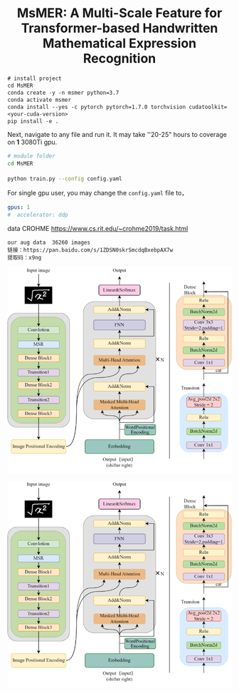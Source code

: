 <div align="center">    
 
# MsMER: A Multi-Scale Feature for Transformer-based Handwritten Mathematical Expression Recognition    


</div>
 
```
# install project   
cd MsMER
conda create -y -n msmer python=3.7
conda activate msmer
conda install --yes -c pytorch pytorch=1.7.0 torchvision cudatoolkit=<your-cuda-version>
pip install -e .   
 ```   
 Next, navigate to any file and run it. It may take ''20-25" hours to coverage on **1** 3080Ti gpu.
 ```bash
# module folder
cd MsMER

python train.py --config config.yaml  
```

For single gpu user, you may change the `config.yaml` file to，
```yaml
gpus: 1
#  accelerator: ddp

```

data CROHME https://www.cs.rit.edu/~crohme2019/task.html
```
our aug data  36260 images
链接：https://pan.baidu.com/s/1ZDSN0skrSmcdqBxebpAX7w 
提取码：x9ng

```

![image](https://github.com/freedompuls/MsMER/blob/main/image.png)

![image](https://github.com/freedompuls/MsMER/blob/main/image.png)
